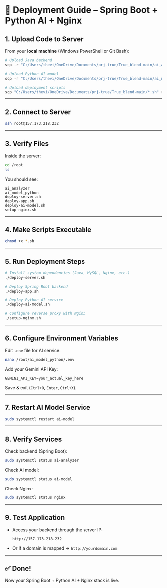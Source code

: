 # 🚀 Deployment Guide – Spring Boot + Python AI + Nginx

## 1. Upload Code to Server

From your **local machine** (Windows PowerShell or Git Bash):

```powershell
# Upload Java backend
scp -r "C:/Users/thevi/OneDrive/Documents/prj-true/True_blend-main/ai_analyzer" root@157.173.218.232:/root/

# Upload Python AI model
scp -r "C:/Users/thevi/OneDrive/Documents/prj-true/True_blend-main/ai_model_python" root@157.173.218.232:/root/

# Upload deployment scripts
scp "C:/Users/thevi/OneDrive/Documents/prj-true/True_blend-main/*.sh" root@157.173.218.232:/root/
```

---

## 2. Connect to Server

```bash
ssh root@157.173.218.232
```

---

## 3. Verify Files

Inside the server:

```bash
cd /root
ls
```

You should see:
```
ai_analyzer
ai_model_python
deploy-server.sh
deploy-app.sh
deploy-ai-model.sh
setup-nginx.sh
```

---

## 4. Make Scripts Executable

```bash
chmod +x *.sh
```

---

## 5. Run Deployment Steps

```bash
# Install system dependencies (Java, MySQL, Nginx, etc.)
./deploy-server.sh

# Deploy Spring Boot backend
./deploy-app.sh

# Deploy Python AI service
./deploy-ai-model.sh

# Configure reverse proxy with Nginx
./setup-nginx.sh
```

---

## 6. Configure Environment Variables

Edit `.env` file for AI service:

```bash
nano /root/ai_model_python/.env
```

Add your Gemini API Key:

```
GEMINI_API_KEY=your_actual_key_here
```

Save & exit (`Ctrl+O`, `Enter`, `Ctrl+X`).

---

## 7. Restart AI Model Service

```bash
sudo systemctl restart ai-model
```

---

## 8. Verify Services

Check backend (Spring Boot):
```bash
sudo systemctl status ai-analyzer
```

Check AI model:
```bash
sudo systemctl status ai-model
```

Check Nginx:
```bash
sudo systemctl status nginx
```

---

## 9. Test Application

- Access your backend through the server IP:  
  ```
  http://157.173.218.232
  ```
- Or if a domain is mapped → `http://yourdomain.com`

---

## ✅ Done!  
Now your Spring Boot + Python AI + Nginx stack is live.
